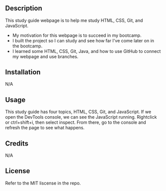 # <Prework Study Guide Webpage>

## Description

This study guide webpage is to help me study HTML, CSS, Git, and JavaScript.

- My motivation for this webpage is to succeed in my bootcamp.
- I built the project so I can study and see how far I've come later on in the bootcamp.
- I learned some HTML, CSS, Git, Java, and how to use GitHub to connect my webpage and use branches.

## Installation

N/A

## Usage

This study guide has four topics, HTML, CSS, Git, and JavaScript. If we open the DevTools console, we can see the JavaScript running. Rightclick or ctrl+shift+i, then select inspect. From there, go to the console and refresh the page to see what happens.

## Credits

N/A

## License

Refer to the MIT liscense in the repo.
